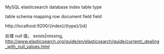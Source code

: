 MySQL                     elasticsearch
database                  index
table                     type

table schema              mapping
row                       document
field                     field

http://localhost:9200/{index}/{type}/{id}


处理 null 值， exists|missing, http://www.elasticsearch.org/guide/en/elasticsearch/guide/current/_dealing_with_null_values.html
